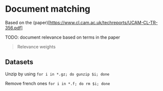 # Document matching

Based on the (paper)[https://www.cl.cam.ac.uk/techreports/UCAM-CL-TR-356.pdf]

TODO: document relevance based on terms in the paper 
> Relevance weights


## Datasets
Unzip by using `for i in *.gz; do gunzip $i; done`

Remove french ones `for i in *.f; do rm $i; done`
